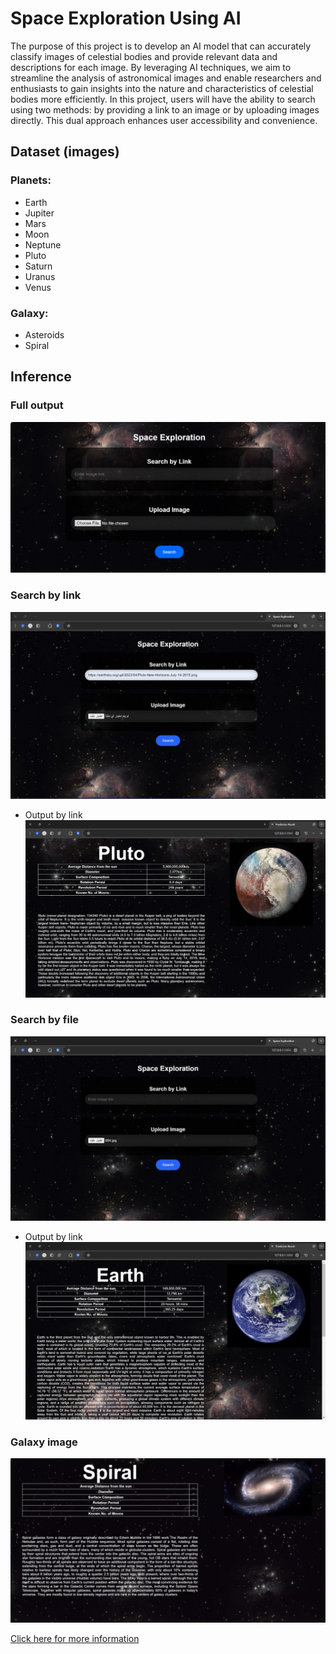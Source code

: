 # Space Exploration Using AI

The purpose of this project is to develop an AI model that can accurately classify images of celestial bodies and provide relevant data and descriptions for each image. By leveraging AI techniques, we aim to streamline the analysis of astronomical images and enable researchers and enthusiasts to gain insights into the nature and characteristics of celestial bodies more efficiently. In this project, users will have the ability to search using two methods: by providing a link to an image or by uploading images directly. This dual approach enhances user accessibility and convenience.

## Dataset (images)

### Planets:
- Earth
- Jupiter
- Mars
- Moon
- Neptune
- Pluto
- Saturn
- Uranus
- Venus

### Galaxy:
- Asteroids
- Spiral

## Inference

### Full output
![Full Output](images/output.jpg)

### Search by link
![Search by Link](images/link.jpg)
- Output by link
![Output by Link](images/outputlike.jpg)

### Search by file
![Search by File](images/file.jpg)
- Output by link
![Output by File](images/outputfile.jpg)

### Galaxy image
![Galaxy Image](images/galaxy.jpg)

[Click here for more information](Space_Exploration-Report.pdf)